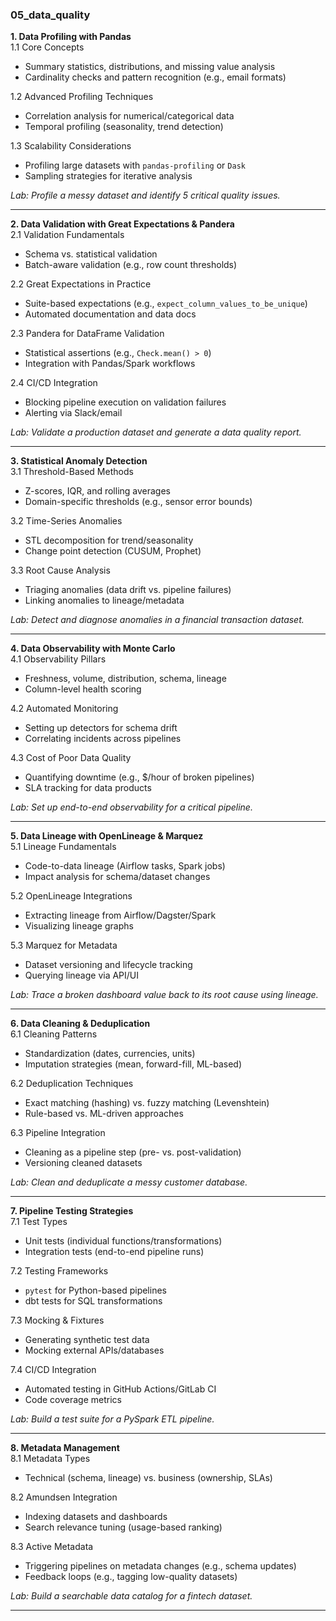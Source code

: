 ### **05_data_quality**  
**1. Data Profiling with Pandas**  
1.1 Core Concepts  
- Summary statistics, distributions, and missing value analysis  
- Cardinality checks and pattern recognition (e.g., email formats)  

1.2 Advanced Profiling Techniques  
- Correlation analysis for numerical/categorical data  
- Temporal profiling (seasonality, trend detection)  

1.3 Scalability Considerations  
- Profiling large datasets with `pandas-profiling` or `Dask`  
- Sampling strategies for iterative analysis  

*Lab: Profile a messy dataset and identify 5 critical quality issues.*  

---  

**2. Data Validation with Great Expectations & Pandera**  
2.1 Validation Fundamentals  
- Schema vs. statistical validation  
- Batch-aware validation (e.g., row count thresholds)  

2.2 Great Expectations in Practice  
- Suite-based expectations (e.g., `expect_column_values_to_be_unique`)  
- Automated documentation and data docs  

2.3 Pandera for DataFrame Validation  
- Statistical assertions (e.g., `Check.mean() > 0`)  
- Integration with Pandas/Spark workflows  

2.4 CI/CD Integration  
- Blocking pipeline execution on validation failures  
- Alerting via Slack/email  

*Lab: Validate a production dataset and generate a data quality report.*  

---  

**3. Statistical Anomaly Detection**  
3.1 Threshold-Based Methods  
- Z-scores, IQR, and rolling averages  
- Domain-specific thresholds (e.g., sensor error bounds)  

3.2 Time-Series Anomalies  
- STL decomposition for trend/seasonality  
- Change point detection (CUSUM, Prophet)  

3.3 Root Cause Analysis  
- Triaging anomalies (data drift vs. pipeline failures)  
- Linking anomalies to lineage/metadata  

*Lab: Detect and diagnose anomalies in a financial transaction dataset.*  

---  

**4. Data Observability with Monte Carlo**  
4.1 Observability Pillars  
- Freshness, volume, distribution, schema, lineage  
- Column-level health scoring  

4.2 Automated Monitoring  
- Setting up detectors for schema drift  
- Correlating incidents across pipelines  

4.3 Cost of Poor Data Quality  
- Quantifying downtime (e.g., $/hour of broken pipelines)  
- SLA tracking for data products  

*Lab: Set up end-to-end observability for a critical pipeline.*  

---  

**5. Data Lineage with OpenLineage & Marquez**  
5.1 Lineage Fundamentals  
- Code-to-data lineage (Airflow tasks, Spark jobs)  
- Impact analysis for schema/dataset changes  

5.2 OpenLineage Integrations  
- Extracting lineage from Airflow/Dagster/Spark  
- Visualizing lineage graphs  

5.3 Marquez for Metadata  
- Dataset versioning and lifecycle tracking  
- Querying lineage via API/UI  

*Lab: Trace a broken dashboard value back to its root cause using lineage.*  

---  

**6. Data Cleaning & Deduplication**  
6.1 Cleaning Patterns  
- Standardization (dates, currencies, units)  
- Imputation strategies (mean, forward-fill, ML-based)  

6.2 Deduplication Techniques  
- Exact matching (hashing) vs. fuzzy matching (Levenshtein)  
- Rule-based vs. ML-driven approaches  

6.3 Pipeline Integration  
- Cleaning as a pipeline step (pre- vs. post-validation)  
- Versioning cleaned datasets  

*Lab: Clean and deduplicate a messy customer database.*  

---  

**7. Pipeline Testing Strategies**  
7.1 Test Types  
- Unit tests (individual functions/transformations)  
- Integration tests (end-to-end pipeline runs)  

7.2 Testing Frameworks  
- `pytest` for Python-based pipelines  
- dbt tests for SQL transformations  

7.3 Mocking & Fixtures  
- Generating synthetic test data  
- Mocking external APIs/databases  

7.4 CI/CD Integration  
- Automated testing in GitHub Actions/GitLab CI  
- Code coverage metrics  

*Lab: Build a test suite for a PySpark ETL pipeline.*  

---  

**8. Metadata Management**  
8.1 Metadata Types  
- Technical (schema, lineage) vs. business (ownership, SLAs)  

8.2 Amundsen Integration  
- Indexing datasets and dashboards  
- Search relevance tuning (usage-based ranking)  

8.3 Active Metadata  
- Triggering pipelines on metadata changes (e.g., schema updates)  
- Feedback loops (e.g., tagging low-quality datasets)  

*Lab: Build a searchable data catalog for a fintech dataset.*  

---  
